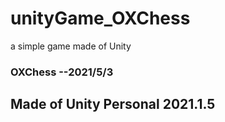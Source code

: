 # unityGame_OXChess
a simple game made of Unity

### OXChess --2021/5/3
## Made of Unity Personal  2021.1.5

